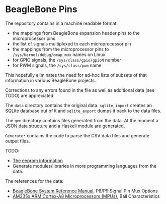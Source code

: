 # BeagleBone Pins

The repository contains in a machine readable format:

* the mappings from BeagleBone expansion header pins to the microprocessor pins
* the list of signals multiplexed to each microprocessor pin
* the mappings from the microprocessor pins to `/sys/kernel/debug/omap_mux`
  names on Linux
* for GPIO signals, the `/sys/class/gpio/gpioN` number
* for PWM signals, the `/sys/class/pwm` name

This hopefully eliminates the need for ad-hoc lists of subsets of that
information in various BeagleBone projects.

Corrections to any errors found in the file as well as additional data (see
TODO) are appreciated.

The `data` directory contains the original data. `sqlite_import` creates an
SQLite database out of it and `sqlite_export` dumps it back to the data files.

The `gen` directory contains files generated from the data. At the moment a
JSON data structure and a Haskell module are generated.

`Generate*` contains the code to parse the CSV data files and generate output
files.

TODO:

* [The eeprom information](https://github.com/jadonk/bonescript/blob/master/node_modules/bonescript/bone.js)
* Generate modules/libraries in more programming languages from the data.

The references for the data:

* [BeagleBone System Reference Manual](http://beagleboard.org/static/beaglebone/latest/Docs/Hardware/BONE_SRM.pdf), P8/P9 Signal Pin Mux Options
* [AM335x ARM Cortex-A8 Microprocessors (MPUs)](http://www.ti.com/lit/gpn/am3359), Ball Characteristics
